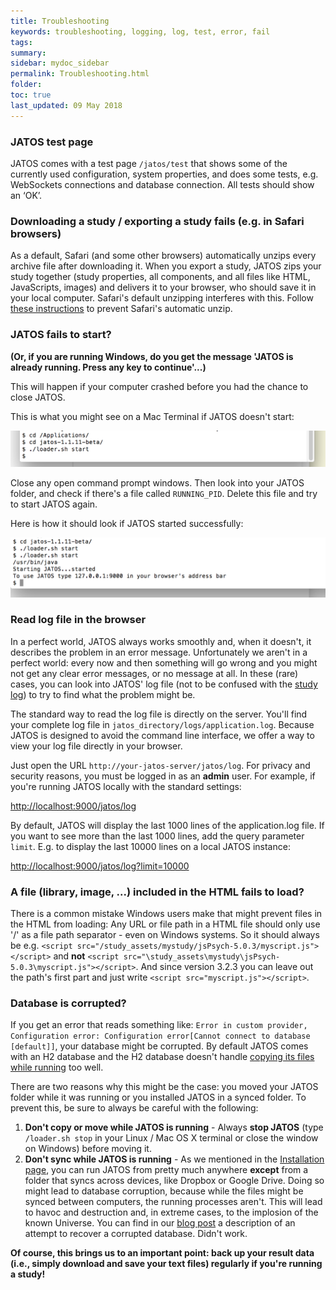 ```yaml
---
title: Troubleshooting
keywords: troubleshooting, logging, log, test, error, fail
tags:
summary:
sidebar: mydoc_sidebar
permalink: Troubleshooting.html
folder:
toc: true
last_updated: 09 May 2018
---
```


### JATOS test page

JATOS comes with a test page `/jatos/test` that shows some of the currently used configuration, system properties, and does some tests, e.g. WebSockets connections and database connection. All tests should show an ‘OK’.

### Downloading a study / exporting a study fails (e.g. in Safari browsers)

As a default, Safari (and some other browsers) automatically unzips every archive file after downloading it. When you export a study, JATOS zips your study together (study properties, all components, and all files like HTML, JavaScripts, images) and delivers it to your browser, who should save it in your local computer. Safari's default unzipping interferes with this. Follow [these instructions](https://discussions.apple.com/thread/1958374?start=0&tstart=0) to prevent Safari's automatic unzip.

### JATOS fails to start?

<b>(Or, if you are running Windows, do you get the message 'JATOS is already running. Press any key to continue'...)</b>

This will happen if your computer crashed before you had the chance to close JATOS. 

This is what you might see on a Mac Terminal if JATOS doesn't start:

![jatos doesn't start](images/shell_start1.png)

Close any open command prompt windows. Then look into your JATOS folder, and check if there's a file called `RUNNING_PID`. Delete this file and try to start JATOS again. 

Here is how it should look if JATOS started successfully:

![jatos doesn't start](images/shell_start2.png)
 
### Read log file in the browser

In a perfect world, JATOS always works smoothly and, when it doesn't, it describes the problem in an error message. Unfortunately we aren't in a perfect world: every now and then something will go wrong and you might not get any clear error messages, or no message at all. In these (rare) cases, you can look into JATOS' log file (not to be confused with the [study log](http://www.jatos.org/Study-Log.html)) to try to find what the problem might be.  

The standard way to read the log file is directly on the server. You'll find your complete log file in `jatos_directory/logs/application.log`. Because JATOS is designed to avoid the command line interface, we offer a way to view your log file directly in your browser.

Just open the URL `http://your-jatos-server/jatos/log`. For privacy and security reasons, you must be logged in as an **admin** user. For example, if you're running JATOS locally with the standard settings:

[http://localhost:9000/jatos/log](http://localhost:9000/jatos/log)

By default, JATOS will display the last 1000 lines of the application.log file. If you want to see more than the last 1000 lines, add the query parameter `limit`. E.g. to display the last 10000 lines on a local JATOS instance:

[http://localhost:9000/jatos/log?limit=10000](http://localhost:9000/jatos/log?limit=10000)

### A file (library, image, ...) included in the HTML fails to load?

There is a common mistake Windows users make that might prevent files in the HTML from loading: Any URL or file path in a HTML file should only use '/' as a file path separator - even on Windows systems. So it should always be e.g. `<script src="/study_assets/mystudy/jsPsych-5.0.3/myscript.js"></script>` and **not** `<script src="\study_assets\mystudy\jsPsych-5.0.3\myscript.js"></script>`. And since version 3.2.3 you can leave out the path's first part and just write `<script src="myscript.js"></script>`. 


### Database is corrupted?

If you get an error that reads something like: `Error in custom provider, Configuration error: Configuration error[Cannot connect to database [default]]`, your database might be corrupted. By default JATOS comes with an H2 database and the H2 database doesn't handle [copying its files while running](http://stackoverflow.com/questions/2036117/how-to-back-up-the-embedded-h2-database-engine-while-it-is-running) too well. 

There are two reasons why this might be the case: you moved your JATOS folder while it was running or you installed JATOS in a synced folder. To prevent this, be sure to always be careful with the following:

1. **Don't copy or move while JATOS is running** - Always **stop JATOS** (type `/loader.sh stop` in your Linux / Mac OS X terminal or close the window on Windows) before moving it.  
1. **Don't sync while JATOS is running** - As we mentioned in the [Installation page](Installation.html), you can run JATOS from pretty much anywhere **except** from a folder that syncs across devices, like Dropbox or Google Drive. Doing so might lead to database corruption, because while the files might be synced between computers, the running processes aren't. This will lead to havoc and destruction and, in extreme cases, to the implosion of the known Universe. You can find in our [blog post](http://blog.jatos.org/Database_Recovery/) a description of an attempt to recover a corrupted database. Didn't work.

**Of course, this brings us to an important point: back up your result data (i.e., simply download and save your text files) regularly if you're running a study!**


